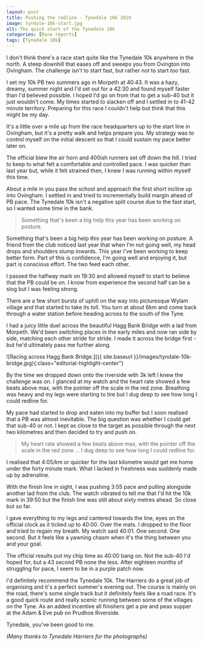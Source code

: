 ```yaml
---
layout: post
title: Pushing the redline - Tynedale 10k 2019
image: tyndale-10k-start.jpg
alt: The quick start of the Tynedale 10k
categories: [Race reports]
tags: [Tynedale 10k]
---
```


I don't think there's a race start quite like the Tynedale 10k anywhere in the north. A steep downhill that eases off and sweeps you from Ovington into Ovingham. The challenge isn't to start fast, but rather not to start *too* fast.

I set my 10k PB two summers ago in Morpeth at 40:43. It was a hazy, dreamy, summer night and I'd set out for a 42:30 and found myself faster than I'd believed possible. I hoped I'd go on from that to get a sub-40 but it just wouldn't come. My times started to slacken off and I settled in to 41-42 minute territory. Preparing for this race I couldn't help but think that this might be my day.

It's a little over a mile up from the race headquarters up to the start line in Ovingham, but it's a pretty walk and helps prepare you. My strategy was to control myself on the initial descent so that I could sustain my pace better later on. 

The official blew the air horn and 400ish runners set off down the hill. I tried to keep to what felt a comfortable and controlled pace. I was quicker than last year but, while it felt strained then, I knew I was running within myself this time.

About a mile in you pass the school and approach the first short incline up into Ovingham. I settled in and tried to incrementally build margin ahead of PB pace. The Tynedale 10k isn't a negative split course due to the fast start, so I wanted some time in the bank.

>Something that's been a big help this year has been working on posture.

Something that's been a big help this year has been working on posture. A friend from the club noticed last year that when I'm not going well, my head drops and shoulders slump inwards. This year I've been working to keep better form. Part of this is confidence, I'm going well and enjoying it, but part is conscious effort. The two feed each other.

I passed the halfway mark on 19:30 and allowed myself to start to believe that the PB could be on. I know from experience the second half can be a slog but I was feeling strong.

There are a few short bursts of uphill on the way into picturesque Wylam village and that started to take its toll. You turn at about 6km and come back through a water station before heading across to the south of the Tyne.

I had a juicy little duel across the beautiful Hagg Bank Bridge with a lad from Morpeth. We'd been switching places in the early miles and now ran side by side, matching each other stride for stride. I made it across the bridge first - but he'd ultimately pass me further along.

![Racing across Hagg Bank Bridge.]({{ site.baseurl }}/images/tyndale-10k-bridge.jpg){:class="editorial-highlight-center"}

By the time we dropped down onto the riverside with 3k left I knew the challenge was on. I glanced at my watch and the heart rate showed a few beats above max, with the pointer off the scale in the red zone. Breathing was heavy and my legs were starting to tire but I dug deep to see how long I could redline for.

My pace had started to drop and eaten into my buffer but I soon realised that a PB was almost inevitable. The big question was whether I could get that sub-40 or not. I kept as close to the target as possible through the next two kilometres and then decided to try and push on.

>My heart rate showed a few beats above max, with the pointer off the scale in the red zone ... I dug deep to see how long I could redline for.

I realised that 4:05/km or quicker for the last kilometre would get me home under the forty minute mark. What I lacked in freshness was suddenly made up by adrenaline.

With the finish line in sight, I was pushing 3:55 pace and pulling alongside another lad from the club. The watch vibrated to tell me that I'd hit the 10k mark in 39:50 but the finish line was still about sixty metres ahead. So close but so far.

I gave everything to my legs and cantered towards the line, eyes on the official clock as it ticked up to 40:00. Over the mats. I dropped to the floor and tried to regain my breath. My watch said 40:01. One second. One second. But it feels like a yawning chasm when it's the thing between you and your goal.

The official results put my chip time as 40:00 bang on. Not the sub-40 I'd hoped for, but a 43 second PB none the less. After eighteen months of struggling for pace, I seem to be in a purple patch now.

I'd definitely recommend the Tynedale 10k. The Harriers do a great job of organising and it's a perfect summer's evening out. The course is mainly on the road, there's some single track but it definitely feels like a road race. It's a good quick route and really scenic running between some of the villages on the Tyne. As an added incentive all finishers get a pie and peas supper at the Adam & Eve pub on Prudhoe Riverside.

Tynedale, you've been good to me. 

*(Many thanks to Tynedale Harriers for the photographs)*
